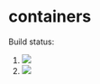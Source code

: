 # containers

Build status:

1. [![](https://github.com/josefinebystrom/containers/workflows/tests-fibonacci/badge.svg)](https://github.com/josefinebystrom/containers/actions?query=workflow%3Atests-fibonacci)
1. [![](https://github.com/josefinebystrom/containers/workflows/tests-range/badge.svg)](https://github.com/josefinebystrom/containers/actions?query=workflow%3Atests-range)
